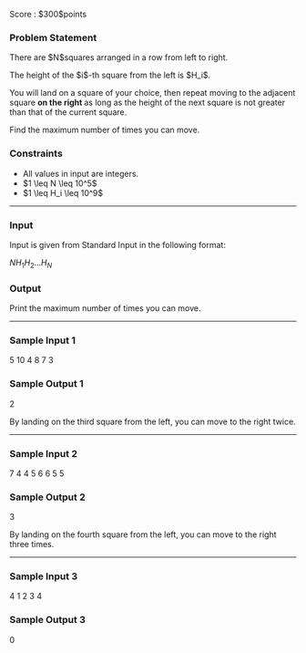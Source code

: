 
<div>

<span>

<span>

<p>
Score : $300$points
</p>

<div>

<section>

### **Problem Statement**

<p>
There are $N$squares arranged in a row from left to right.
</p>

<p>
The height of the $i$-th square from the left is $H_i$.
</p>

<p>
You will land on a square of your choice, then repeat moving to the adjacent square 
<strong>
on the right
</strong>
as long as the height of the next square is not greater than that of the current square.
</p>

<p>
Find the maximum number of times you can move.
</p>

</section>

</div>

<div>

<section>

### **Constraints**

<ul>

<li>
All values in input are integers.
</li>

<li>
$1 \leq N \leq 10^5$
</li>

<li>
$1 \leq H_i \leq 10^9$
</li>

</ul>

</section>

</div>

---

<div>

<div>

<section>

### **Input**

<p>
Input is given from Standard Input in the following format:
</p>

<div>

$N$$H_1$$H_2$$...$$H_N$
</div>

</section>

</div>

<div>

<section>

### **Output**

<p>
Print the maximum number of times you can move.
</p>

</section>

</div>

</div>

---

<div>

<section>

### **Sample Input 1**

<div>

5
10 4 8 7 3

</div>

</section>

</div>

<div>

<section>

### **Sample Output 1**

<div>

2

</div>

<p>
By landing on the third square from the left, you can move to the right twice.
</p>

</section>

</div>

---

<div>

<section>

### **Sample Input 2**

<div>

7
4 4 5 6 6 5 5

</div>

</section>

</div>

<div>

<section>

### **Sample Output 2**

<div>

3

</div>

<p>
By landing on the fourth square from the left, you can move to the right three times.
</p>

</section>

</div>

---

<div>

<section>

### **Sample Input 3**

<div>

4
1 2 3 4

</div>

</section>

</div>

<div>

<section>

### **Sample Output 3**

<div>

0

</div>

</section>

</div>

</span>

</span>

</div>
